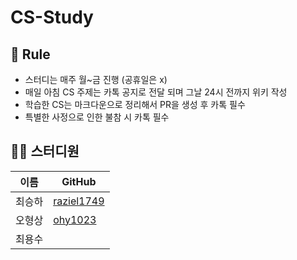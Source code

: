 # CS-Study

## 🌳 Rule
- 스터디는 매주 월~금 진행 (공휴일은 x)
- 매일 아침 CS 주제는 카톡 공지로 전달 되며 그날 24시 전까지 위키 작성
- 학습한 CS는 마크다운으로 정리해서 PR을 생성 후 카톡 필수
- 특별한 사정으로 인한 불참 시 카톡 필수


## 👨‍💻  스터디원

| 이름  | GitHub                                     |
|-----|--------------------------------------------|
| 최승하 | [raziel1749](https://github.com/raziel1749) |
| 오형상 | [ohy1023](https://github.com/ohy1023)      |
| 최용수 |                                            |
